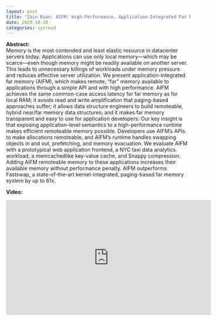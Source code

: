 ```yaml
---
layout: post
title: "Zain Ruan: AIFM: High-Performance, Application-Integrated Far Memory"
date: 2020-10-30
categories: sysread
---
```


<p><b>Abstract:</b><br />
Memory is the most contended and least elastic resource in datacenter servers today. Applications can use only local memory—which may be scarce—even though memory might be readily available on another server. This leads to unnecessary killings of workloads under memory pressure and reduces effective server utilization. We present application-integrated far memory (AIFM), which makes remote, “far” memory available to applications through a simple API and with high performance. AIFM achieves the same common-case access latency for far memory as for local RAM; it avoids read and write amplification that paging-based approaches suffer; it allows data structure engineers to build remoteable, hybrid near/far memory data structures; and it makes far memory transparent and easy to use for application developers. Our key insight is that exposing application-level semantics to a high-performance runtime makes efficient remoteable memory possible. Developers use AIFM’s APIs to make allocations remoteable, and AIFM’s runtime handles swapping objects in and out, prefetching, and memory evacuation. We evaluate AIFM with a prototypical web application frontend, a NYC taxi data analytics workload, a memcachedlike key-value cache, and Snappy compression. Adding AIFM remoteable memory to these applications increases their available memory without performance penalty. AIFM outperforms Fastswap, a state-of-the-art kernel-integrated, paging-based far memory system by up to 61x.
</p>

<p><b>Video:</b><br />
<div style="text-align: center;"><iframe width="560" height="315" src="https://www.youtube-nocookie.com/embed/bFlRbeOxE5g" frameborder="0" allow="accelerometer; autoplay; clipboard-write; encrypted-media; gyroscope; picture-in-picture" allowfullscreen></iframe></div>
</p>

